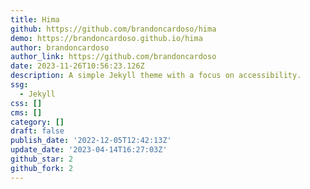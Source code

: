 ```yaml
---
title: Hima
github: https://github.com/brandoncardoso/hima
demo: https://brandoncardoso.github.io/hima
author: brandoncardoso
author_link: https://github.com/brandoncardoso
date: 2023-11-26T10:56:23.126Z
description: A simple Jekyll theme with a focus on accessibility.
ssg:
  - Jekyll
css: []
cms: []
category: []
draft: false
publish_date: '2022-12-05T12:42:13Z'
update_date: '2023-04-14T16:27:03Z'
github_star: 2
github_fork: 2
---
```

